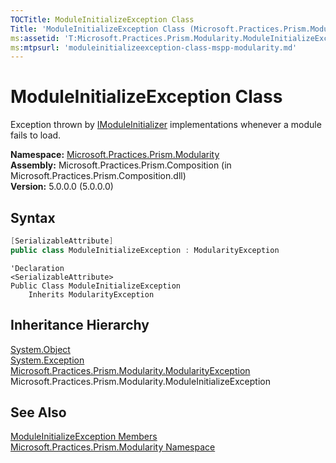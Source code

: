 ```yaml
---
TOCTitle: ModuleInitializeException Class
Title: 'ModuleInitializeException Class (Microsoft.Practices.Prism.Modularity)'
ms:assetid: 'T:Microsoft.Practices.Prism.Modularity.ModuleInitializeException'
ms:mtpsurl: 'moduleinitializeexception-class-mspp-modularity.md'
---
```



# ModuleInitializeException Class

Exception thrown by [IModuleInitializer](/patterns-practices/reference/imoduleinitializer-interface-mspp-modularity) implementations whenever a module fails to load.

**Namespace:** [Microsoft.Practices.Prism.Modularity](/patterns-practices/reference/mspp-modularity-namespace)  
**Assembly:** Microsoft.Practices.Prism.Composition (in Microsoft.Practices.Prism.Composition.dll)  
**Version:** 5.0.0.0 (5.0.0.0)

## Syntax

```C#
[SerializableAttribute]
public class ModuleInitializeException : ModularityException
```

```VB
'Declaration
<SerializableAttribute>
Public Class ModuleInitializeException
	Inherits ModularityException
```

## Inheritance Hierarchy

[System.Object](http://msdn.microsoft.com/en-us/library/e5kfa45b)  
  [System.Exception](http://msdn2.microsoft.com/en-us/library/c18k6c59)  
    [Microsoft.Practices.Prism.Modularity.ModularityException](/patterns-practices/reference/modularityexception-class-mspp-modularity)  
      Microsoft.Practices.Prism.Modularity.ModuleInitializeException

## See Also

[ModuleInitializeException Members](/patterns-practices/reference/moduleinitializeexception-members-mspp-modularity)  
[Microsoft.Practices.Prism.Modularity Namespace](/patterns-practices/reference/mspp-modularity-namespace)  